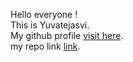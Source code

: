 Hello everyone ! <br>
This is Yuvatejasvi. <br>
My github profile <a href = https://github.com/Yuvatejasvi>visit here</a>.<br>
my repo link <a href = "https://github.com/Yuvatejasvi/spkr">link</a>.
